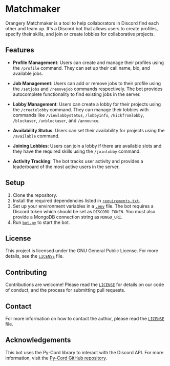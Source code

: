 # Matchmaker

Orangery Matchmaker is a tool to help collaborators in Discord find each other and team up. It's a Discord bot that allows users to create profiles, specify their skills, and join or create lobbies for collaborative projects.

## Features

- **Profile Management**: Users can create and manage their profiles using the `/profile` command. They can set up their call name, bio, and available jobs.

- **Job Management**: Users can add or remove jobs to their profile using the `/setjobs` and `/removejob` commands respectively. The bot provides autocomplete functionality to find existing jobs in the server.

- **Lobby Management**: Users can create a lobby for their projects using the `/createlobby` command. They can manage their lobbies with commands like `/viewlobbystatus`, `/lobbyinfo`, `/kickfromlobby`, `/blockuser`, `/unblockuser`, and `/announce`.

- **Availability Status**: Users can set their availability for projects using the `/available` command.

- **Joining Lobbies**: Users can join a lobby if there are available slots and they have the required skills using the `/joinlobby` command.

- **Activity Tracking**: The bot tracks user activity and provides a leaderboard of the most active users in the server.

## Setup

1. Clone the repository.
2. Install the required dependencies listed in [`requirements.txt`](requirements.txt).
3. Set up your environment variables in a [`.env`](.env) file. The bot requires a Discord token which should be set as `DISCORD_TOKEN`. You must also provide a MongoDB connection string as `MONGO_URI`.
4. Run [`bot.py`](bot.py) to start the bot.

## License

This project is licensed under the GNU General Public License. For more details, see the [`LICENSE`](LICENSE) file.

## Contributing

Contributions are welcome! Please read the [`LICENSE`](LICENSE) for details on our code of conduct, and the process for submitting pull requests.

## Contact

For more information on how to contact the author, please read the [`LICENSE`](LICENSE) file.

## Acknowledgements

This bot uses the Py-Cord library to interact with the Discord API. For more information, visit the [Py-Cord GitHub repository](https://github.com/Pycord-Development/pycord).